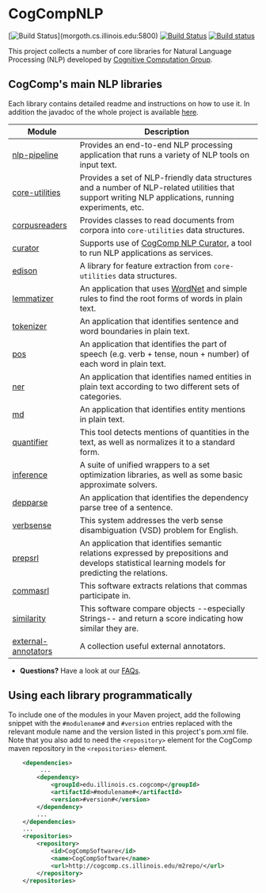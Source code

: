 # CogCompNLP
[![Build Status](http://morgoth.cs.illinois.edu:5800/app/rest/builds/buildType:(id:CogcompNlp_Build)/statusIcon)](morgoth.cs.illinois.edu:5800)
[![Build Status](http://morgoth.cs.illinois.edu:8080/buildStatus/icon?job=cogcomp-nlp)](http://morgoth.cs.illinois.edu:8080/job/cogcomp-nlp/)
[![Build status](https://ci.appveyor.com/api/projects/status/f53iv8435rq875ex/branch/master?svg=true)](https://ci.appveyor.com/project/bhargavm/illinois-cogcomp-nlp/branch/master)


This project collects a number of core libraries for Natural Language Processing (NLP) developed 
by [Cognitive Computation Group](https://cogcomp.cs.illinois.edu).  

## CogComp's main NLP libraries

Each library contains detailed readme and instructions on how to use it. In addition the javadoc of the whole project is available [here](http://cogcomp.cs.illinois.edu/software/doc/apidocs/). 

| Module | Description |
|----------|------------|
| [nlp-pipeline](pipeline/README.md) | Provides an end-to-end NLP processing application that runs a variety of NLP tools on input text. |
| [core-utilities](core-utilities/README.md) | Provides a set of NLP-friendly data structures and a number of  NLP-related utilities that support writing NLP applications, running experiments, etc. |
| [corpusreaders](corpusreaders/README.md) | Provides classes to read documents from corpora into `core-utilities` data structures. |
| [curator](curator/README.md) | Supports use of [CogComp NLP Curator](http://cogcomp.cs.illinois.edu/page/software_view/Curator), a tool to run NLP applications as services. |
| [edison](edison/README.md) | A library for feature extraction from `core-utilities` data structures.  | 
| [lemmatizer](lemmatizer/README.md)  |  An application that uses [WordNet](https://wordnet.princeton.edu/) and simple rules to find the root forms of words in plain text. | 
| [tokenizer](tokenizer/README.md) | An application that identifies sentence and word boundaries in plain text. | 
| [pos](pos/README.md)  | An application that identifies the part of speech (e.g. verb + tense, noun + number) of each word in plain text.  |  
| [ner](ner/README.md) | An application that identifies named entities in plain text according to two different sets of categories.  |
| [md](md/README.md) | An application that identifies entity mentions in plain text.  |
| [quantifier](quantifier/README.md) | This tool detects mentions of quantities in the text, as well as normalizes it to a standard form. |
| [inference](inference/README.md) |  A suite of unified wrappers to a set optimization libraries, as well as some basic approximate solvers. |
| [depparse](depparse/README.md) | An application that identifies the dependency parse tree of a sentence. |
| [verbsense](verbsense/README.md) | This system addresses the verb sense disambiguation (VSD) problem for English. |
| [prepsrl](prepsrl/README.md) | An application that identifies semantic relations expressed by prepositions and develops statistical learning models for predicting the relations. |
| [commasrl](commasrl/README.md) | This software extracts relations that commas participate in. |
| [similarity](similarity/README.md) | This software compare objects --especially Strings-- and return a score indicating how similar they are. |
| [external-annotators](external/README.md) | A collection useful external annotators.  |

 - **Questions?** Have a look at our [FAQs](faq.md). 

## Using each library programmatically 

To include one of the modules in your Maven project, add the following snippet with the
   `#modulename#` and `#version` entries replaced with the relevant module name and the 
   version listed in this project's pom.xml file. Note that you also add to need the
   `<repository>` element for the CogComp maven repository in the `<repositories>` element.
    
```xml 
    <dependencies>
         ...
        <dependency>
            <groupId>edu.illinois.cs.cogcomp</groupId>
            <artifactId>#modulename#</artifactId>
            <version>#version#</version>
        </dependency>
        ...
    </dependencies>
    ...
    <repositories>
        <repository>
            <id>CogCompSoftware</id>
            <name>CogCompSoftware</name>
            <url>http://cogcomp.cs.illinois.edu/m2repo/</url>
        </repository>
    </repositories>
```
